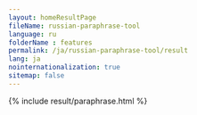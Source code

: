 ```yaml
---
layout: homeResultPage
fileName: russian-paraphrase-tool
language: ru
folderName : features
permalink: /ja/russian-paraphrase-tool/result
lang: ja
nointernationalization: true
sitemap: false
---
```

{% include result/paraphrase.html %}

<script src="/js/result/paraprashing.js" data-foldername="{{page.folderName}}" data-lang="{{page.lang}}"></script>